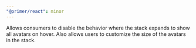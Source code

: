 ```yaml
---
"@primer/react": minor
---
```


Allows consumers to disable the behavior where the stack expands to show all avatars on hover. Also allows users to customize the size of the avatars in the stack.

